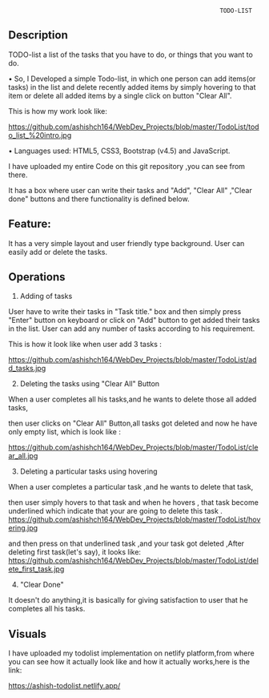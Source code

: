                                                                TODO-LIST

## Description
TODO-list a list of the tasks that you have to do, or things that you want to do.

•	So, I Developed a simple Todo-list, in which one person can add items(or tasks) in the list and delete recently added items by simply hovering to that item or delete all added items by a single click on button "Clear All".

This is how my work look like: 

https://github.com/ashishch164/WebDev_Projects/blob/master/TodoList/todo_list_%20intro.jpg

•	Languages used: HTML5, CSS3, Bootstrap (v4.5) and JavaScript.

I have uploaded my entire Code on this git repository ,you can see from there.

It has a box where user can write their tasks and  "Add", "Clear All" ,"Clear done" buttons and there functionality is defined below.



## Feature: 
It has a very simple layout and user friendly type background. User can easily add or delete the tasks.



## Operations

1. Adding of tasks

User have to write their tasks in "Task title." box and then simply press "Enter" button on keyboard or click on "Add" button to get added their tasks in the list. User can add any number of tasks according to his requirement.

This is how it look like when user add 3 tasks :

https://github.com/ashishch164/WebDev_Projects/blob/master/TodoList/add_tasks.jpg

2. Deleting the tasks using "Clear All" Button

When a user completes all his tasks,and he wants to delete those all added tasks,

 then user clicks on "Clear All" Button,all tasks got deleted and now he have only empty list, which is look like :
 
 https://github.com/ashishch164/WebDev_Projects/blob/master/TodoList/clear_all.jpg
 
3. Deleting a particular tasks using hovering

When a user completes a particular task ,and he wants to delete that task,

 then user simply hovers to that task and when he hovers , that task become underlined which indicate that your are going to delete this task . https://github.com/ashishch164/WebDev_Projects/blob/master/TodoList/hovering.jpg
 
 and then press on that underlined task ,and your task got deleted ,After deleting first task(let's say), it looks like:
 https://github.com/ashishch164/WebDev_Projects/blob/master/TodoList/delete_first_task.jpg
 
4. "Clear Done"

It doesn't do anything,it is basically for giving satisfaction to user that he completes all his tasks.

## Visuals

I have uploaded my todolist implementation on netlify platform,from where you can see how it actually look like and how it actually works,here is the link:



https://ashish-todolist.netlify.app/







